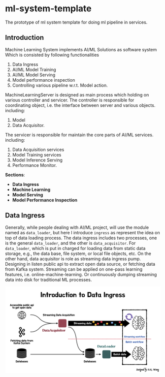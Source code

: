 # ml-system-template
The prototype of ml system template for doing ml pipeline in services.

## Introduction
Machine Learning System implements AI/ML Solutions as software system
Which is consisted by following functionalities
1. Data Ingress
2. AI/ML Model Training
3. AI/ML Model Serving
4. Model performance inspection
5. Controlling various pipeline w.r.t. Model action.

MachineLearningServer is designed as main process which holding on various controller and servicer.
The controller is responsible for coordinating object, i.e. the interface between server and various objects.
including:
1. Model
2. Data Acquisitor.

The servicer is responsible for maintain the core parts of AI/ML services.
including: 
1. Data Acquisition services
2. Model Training services
3. Model Inference Serving
4. Performance Monitor.

__Sections__:
* __Data Ingress__
* __Machine Learning__
* __Model Serving__
* __Model Performance Inspection__

## __Data Ingress__

Generally, while people dealing with AI/ML project, will use the module named as `data_loader`, but here I introduce `ingress` as represent the idea on top of data loading process. The data ingress includes two processes, one is the general `data_loader`, and the other is `data_acquisitor`. For `data_loader`, which is put in charged for loading data from static data storage, e.g., the data base, file system, or local file objects, etc. On the other hand, data acquisitor is role as streaming data ingress pump. Designing in listen public api to extract open data source, or fetching data from Kafka system. Streaming can be applied on one-pass learning features, i.e. online-machine-learning. Or continuously dumping streaming data into disk for traditional ML processes.

![introduction to data ingress process](/docs/figures/introduction_to_data_ingress.png)